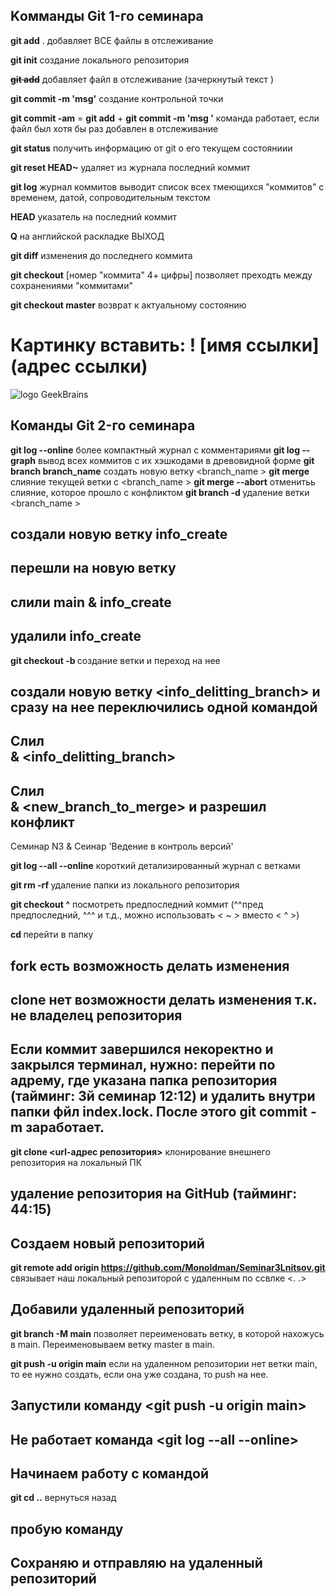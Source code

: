## Kомманды Git 1-го семинара  

**git add** .  добавляет ВСЕ файлы в отслеживание 

**git init**  создание локального репозитория 

~~**git add**~~ добавляет файл в отслеживание (зачеркнутый текст )

**git commit -m 'msg'** создание контрольной точки

**git commit -am**   =  **git add** + **git commit -m 'msg '**
команда работает, если файл был хотя бы раз добавлен в отслеживание 

**git status** получить информацию от git о его текущем состояниии

**git reset HEAD~** удаляет из журнала последний коммит 

**git log** журнал коммитов  выводит список всех тмеющихся "коммитов" c временем, датой, сопроводительным текстом
     
**HEAD** указатель на последний коммит 

**Q** на английской раскладке ВЫХОД

**git diff** изменения до последнего коммита

**git checkout** [номер "коммита" 4+ цифры] позволяет преходть между сохранениями "коммитами" 

**git checkout master** возврат к актуальному состоянию 

# Картинку вставить: ! [имя ссылки] (адрес ссылки)

![logo GeekBrains](https://epicris.ru/wp-content/uploads/2020/11/promokod-geekbrains.jpg)



## Команды Git 2-го семинара 

**git log --online**   более компактный журнал с комментариями 
**git log --graph** вывод всех коммитов с их  хэшкодами в древовидной форме 
**git branch branch_name** создать новую ветку <branch_name >
**git merge <branch name>** слияние текущей ветки с <branch_name >
**git merge --abort** отменитьь слияние, которое прошло с конфликтом
**git branch -d <branch name>** удаление ветки <branch_name >

## создали новую ветку info_create
## перешли на новую ветку 
## слили main & info_create
## удалили info_create

**git checkout -b <branch name>** создание ветки и переход на нее

##  создали новую ветку <info_delitting_branch> и сразу на нее переключились одной командой 

## Слил <main> & <info_delitting_branch>
## Слил <main> & <new_branch_to_merge> и разрешил конфликт 




Семинар N3 & Сеинар 'Ведение в контроль версий'

**git log --all --online** короткий детализированный журнал с ветками 

**git rm -rf <name>** удаление папки из локального репозитория 

**git checkout <name>^** посмотреть предпоследний коммит (^^пред предпоследний, ^^^ и т.д., можно использовать < ~ > вместо < ^ >)

**cd <name>** перейти в папку 

## fork есть возможность делать изменения 
## clone нет возможности делать изменения т.к. не владелец репозитория 


##  Если коммит завершился некоректно и закрылся терминал, нужно: перейти по адрему, где указана папка репозитория (тайминг: 3й семинар 12:12) и удалить внутри папки фйл index.lock. После этого git commit -m заработает.    

**git clone <url-адрес репозитория>** клонирование внешнего репозитория на локальный ПК

 
 
## удаление репозитория на GitHub (тайминг: 44:15)

## Создаем новый репозиторий <Seminar3Lnitsov>

**git remote add origin <https://github.com/Monoldman/Seminar3Lnitsov.git>** связывает наш локальный репозиторой с удаленным по ссвлке <. .>

## Добавили удаленный репозиторий 

**git branch -M main** позволяет переименовать ветку, в которой нахожусь в main. Переименовываем ветку master в main.

**git push -u origin main** если на удаленном репозитории нет ветки main, то ее нужно создать, если она уже создана, то push на нее.

## Запустили команду <git push -u origin main>

## Не работает команда <git log --all --online>

## Начинаем работу с командой <git clone>

**git cd ..** вернуться назад 

## пробую команду <git pull>

## Сохраняю и отправляю на удаленный репозиторий 



 

 


  